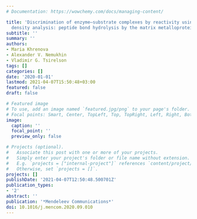 ```yaml
---
# Documentation: https://wowchemy.com/docs/managing-content/

title: 'Discrimination of enzyme–substrate complexes by reactivity using the electron
  density analysis: peptide bond hydrolysis by the matrix metalloproteinase-2'
subtitle: ''
summary: ''
authors:
- Maria Khrenova
- Alexander V. Nemukhin
- Vladimir G. Tsirelson
tags: []
categories: []
date: '2020-01-01'
lastmod: 2021-04-07T15:50:48+03:00
featured: false
draft: false

# Featured image
# To use, add an image named `featured.jpg/png` to your page's folder.
# Focal points: Smart, Center, TopLeft, Top, TopRight, Left, Right, BottomLeft, Bottom, BottomRight.
image:
  caption: ''
  focal_point: ''
  preview_only: false

# Projects (optional).
#   Associate this post with one or more of your projects.
#   Simply enter your project's folder or file name without extension.
#   E.g. `projects = ["internal-project"]` references `content/project/deep-learning/index.md`.
#   Otherwise, set `projects = []`.
projects: []
publishDate: '2021-04-07T12:50:48.500701Z'
publication_types:
- '2'
abstract: ''
publication: '*Mendeleev Communications*'
doi: 10.1016/j.mencom.2020.09.010
---
```

